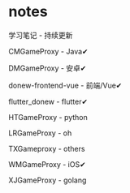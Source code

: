 # notes
学习笔记 - 持续更新

CMGameProxy - Java✔

DMGameProxy - 安卓✔

donew-frontend-vue - 前端/Vue✔

flutter_donew - flutter✔

HTGameProxy - python

LRGameProxy - oh

TXGameproxy - others

WMGameProxy - iOS✔

XJGameProxy - golang
